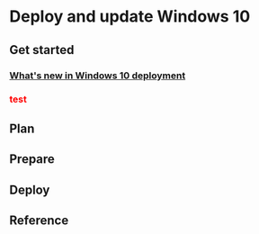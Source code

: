# Deploy and update Windows 10

## Get started
### [What's new in Windows 10 deployment](file1.md)

### <div style="text-align:left;color:red;">test</div> </h3>

## Plan

## Prepare

## Deploy

## Reference
